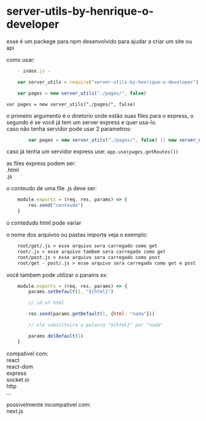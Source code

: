 # server-utils-by-henrique-o-developer

esse é um packege para npm desenvolvido para ajudar a criar um site ou api<br>

como usar:<br>

```js
    - index.js -

    var server_utils = require("server-utils-by-henrique-o-developer");

    var pages = new server_utils("./pages/", false)
```

`var pages = new server_utils("./pages/", false)` <br>

o primeiro argumento é o diretorio onde estão suas files para o express, o segundo é se você já tem um server express e quer usa-lo.<br>
caso não tenha servidor pode usar 2 parametros:
```js
        var pages = new server_utils("./pages/", false) || new server_utils("./pages/", {port: 3000 /*defautl*/, useSocket: true /*default*/})
```
caso já tenha um servidor express use: `app.use(pages.getRoutes())`<br>


as files express podem ser: <br>
    .html<br>
    .js<br>

o conteudo de uma file .js deve ser: <br>

```js
    module.exports = (req, res, params) => {
        res.send("conteudo")
    }
```

o contedudo html pode variar <br>

o nome dos arquivos ou pastas importa veja o exemplo: <br>

```txt
    root/get/.js > esse arquivo sera carregado como get
    root/.js > esse arquivo tambem sera carregado como get
    root/post.js > esse arquivo sera carregado como post
    root/get - post/.js > esse arquivo sera carregado como get e post
```

você tambem pode utilizar o params ex: <br>

```js
    module.exports = (req, res, params) => {
        params.setDefault(1, "${html}")

        // id of html

        res.send(params.getDefault(1, {html: "nada"}))

        // ele substituira a palavra "${html}" por "nada"

        params.delDefault(1)
    }
```

compativel com:<br>
    react<br>
    react-dom<br>
    express<br>
    socket.io<br>
    http<br>
    ...<br>

possivelmente incompativel com: <br>
    next.js<br>